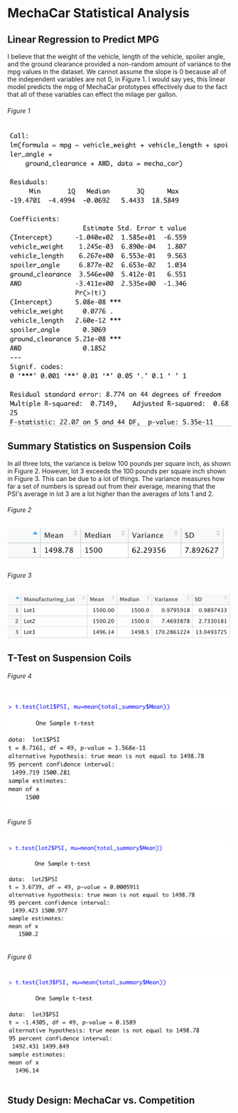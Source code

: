 # MechaCar Statistical Analysis
## Linear Regression to Predict MPG
I believe that the weight of the vehicle, length of the vehicle, spoiler angle, and the ground clearance provided a non-random amount of variance to the mpg values in the dataset. We cannot assume the slope is 0 because all of the independent variables are not 0, in Figure 1. I would say yes, this linear model predicts the mpg of MechaCar prototypes effectively due to the fact that all of these variables can effect the milage per gallon. 
###### Figure 1
![linearRegression](/MechaCar_Statistical_Analysis/linearRegression.png)
## Summary Statistics on Suspension Coils
In all three lots, the variance is below 100 pounds per square inch, as shown in Figure 2. However, lot 3 exceeds the 100 pounds per square inch shown in Figure 3. This can be due to a lot of things. The variance measures how far a set of numbers is spread out from their average, meaning that the PSI's average in lot 3 are a lot higher than the averages of lots 1 and 2.

###### Figure 2
![totalSummary](/MechaCar_Statistical_Analysis/totalSummary.png)

###### Figure 3
![lotSummary](/MechaCar_Statistical_Analysis/lotSummary.png)
## T-Test on Suspension Coils

###### Figure 4
![lot1](/MechaCar_Statistical_Analysis/lot1.png)
###### Figure 5
![lot2](/MechaCar_Statistical_Analysis/lot2.png)
###### Figure 6
![lot3](/MechaCar_Statistical_Analysis/lot3.png)
## Study Design: MechaCar vs. Competition
